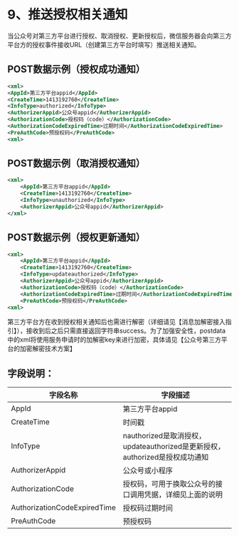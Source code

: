 # 9、推送授权相关通知

当公众号对第三方平台进行授权、取消授权、更新授权后，微信服务器会向第三方平台方的授权事件接收URL（创建第三方平台时填写）推送相关通知。

## POST数据示例（授权成功通知）

```xml
<xml>
<AppId>第三方平台appid</AppId>
<CreateTime>1413192760</CreateTime>
<InfoType>authorized</InfoType>
<AuthorizerAppid>公众号appid</AuthorizerAppid>
<AuthorizationCode>授权码（code）</AuthorizationCode>
<AuthorizationCodeExpiredTime>过期时间</AuthorizationCodeExpiredTime>
<PreAuthCode>预授权码</PreAuthCode>
<xml>
```

## POST数据示例（取消授权通知）

```xml
<xml>
    <AppId>第三方平台appid</AppId>
    <CreateTime>1413192760</CreateTime>
    <InfoType>unauthorized</InfoType>
    <AuthorizerAppid>公众号appid</AuthorizerAppid>
</xml>
```

## POST数据示例（授权更新通知）

```xml
<xml>
    <AppId>第三方平台appid</AppId>
    <CreateTime>1413192760</CreateTime>
    <InfoType>updateauthorized</InfoType>
    <AuthorizerAppid>公众号appid</AuthorizerAppid>
    <AuthorizationCode>授权码（code）</AuthorizationCode>
    <AuthorizationCodeExpiredTime>过期时间</AuthorizationCodeExpiredTime>
    <PreAuthCode>预授权码</PreAuthCode>
<xml>
```

第三方平台方在收到授权相关通知后也需进行解密（详细请见【消息加解密接入指引】），接收到后之后只需直接返回字符串success。为了加强安全性，postdata中的xml将使用服务申请时的加解密key来进行加密，具体请见【公众号第三方平台的加密解密技术方案】

## 字段说明：

|字段名称	|字段描述
|-|-
|AppId	    |第三方平台appid
|CreateTime	|时间戳
|InfoType	|nauthorized是取消授权，updateauthorized是更新授权，authorized是授权成功通知
|AuthorizerAppid	|公众号或小程序
|AuthorizationCode	|授权码，可用于换取公众号的接口调用凭据，详细见上面的说明
|AuthorizationCodeExpiredTime	|授权码过期时间
|PreAuthCode	                |预授权码